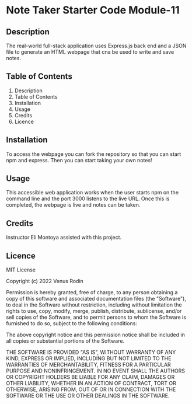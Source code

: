 # Note Taker Starter Code Module-11

## Description 
The real-world full-stack application uses Express.js back end and a JSON file to generate an HTML webpage that cna be used to write and save notes. 

## Table of Contents
1. Description
2. Table of Contents
3. Installation
4. Usage
5. Credits
6. Licence

## Installation 
To access the webpage you can fork the repository so that you can start npm and express. Then you can start taking your own notes!

## Usage
This accessible web application works when the user starts npm on the command line and the port 3000 listens to the live URL. Once this is completed, the webpage is live and notes can be taken. 

## Credits
Instructor Eli Montoya assisted with this project. 

## Licence 
MIT License

Copyright (c) 2022 Venus Rodin

Permission is hereby granted, free of charge, to any person obtaining a copy of this software and associated documentation files (the "Software"), to deal in the Software without restriction, including without limitation the rights to use, copy, modify, merge, publish, distribute, sublicense, and/or sell copies of the Software, and to permit persons to whom the Software is furnished to do so, subject to the following conditions:

The above copyright notice and this permission notice shall be included in all copies or substantial portions of the Software.

THE SOFTWARE IS PROVIDED "AS IS", WITHOUT WARRANTY OF ANY KIND, EXPRESS OR IMPLIED, INCLUDING BUT NOT LIMITED TO THE WARRANTIES OF MERCHANTABILITY, FITNESS FOR A PARTICULAR PURPOSE AND NONINFRINGEMENT. IN NO EVENT SHALL THE AUTHORS OR COPYRIGHT HOLDERS BE LIABLE FOR ANY CLAIM, DAMAGES OR OTHER LIABILITY, WHETHER IN AN ACTION OF CONTRACT, TORT OR OTHERWISE, ARISING FROM, OUT OF OR IN CONNECTION WITH THE SOFTWARE OR THE USE OR OTHER DEALINGS IN THE SOFTWARE.